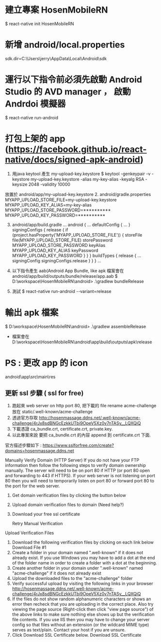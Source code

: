 # 建立專案 HosenMobileRN
$ react-native init HosenMobileRN

# 新增 android/local.properties
sdk.dir=C\:\\Users\\jerry\\AppData\\Local\\Android\\sdk

# 運行以下指令前必須先啟動 Android Studio 的 AVD manager ， 啟動 Andrdoi 模擬器 
$ react-native run-android

# 打包上架的 app (https://facebook.github.io/react-native/docs/signed-apk-android)
1. 用java keytool 產生 my-upload-key.keystore
$ keytool -genkeypair -v -keystore my-upload-key.keystore -alias my-key-alias -keyalg RSA -keysize 2048 -validity 10000

  放置於 android/app/my-upload-key.keystore
2. android/gradle.properties
    MYAPP_UPLOAD_STORE_FILE=my-upload-key.keystore
    MYAPP_UPLOAD_KEY_ALIAS=my-key-alias
    MYAPP_UPLOAD_STORE_PASSWORD=**********
    MYAPP_UPLOAD_KEY_PASSWORD=**********

3. android/app/build.gradle
    ...
    android {
        ...
        defaultConfig { ... }
        signingConfigs {
            release {
                if (project.hasProperty('MYAPP_UPLOAD_STORE_FILE')) {
                    storeFile file(MYAPP_UPLOAD_STORE_FILE)
                    storePassword MYAPP_UPLOAD_STORE_PASSWORD
                    keyAlias MYAPP_UPLOAD_KEY_ALIAS
                    keyPassword MYAPP_UPLOAD_KEY_PASSWORD
                }
            }
        }
        buildTypes {
            release {
                ...
                signingConfig signingConfigs.release
            }
        }
    }
    ...
4. 以下指令產生 aab(Android App Bundle, like apk 檔案會在 android/app/build/outputs/bundle/release/app.aab
$ D:\workspace\HosenMobileRN\android> .\gradlew bundleRelease

5. 測試 $ react-native run-android --variant=release

# 輸出 apk 檔案
$ D:\workspace\HosenMobileRN\android> .\gradlew assembleRelease

  - 檔案會在
 D:\workspace\HosenMobileRN\android\app\build\outputs\apk\release

# PS : 更改 app 的 icon 
android\app\src\main\res


更新 ssl 步驟 ( ssl for free)
------------------------------------------------------
1. 跑起來 web server on http port 80, 把下載的 file rename acme-challenge 放在 static/.well-known/acme-challenge
2. 透過官方存取  http://hosenmassage.ddns.net/.well-known/acme-challenge/4rJx8sdBNGcEzkkUTbi9OpeV5Xz0v7nTASy__LQXQiQ 
3. 下載憑證 ca_bundle.crt, certificate.crt, private.key. 
4. 以此專案來說 要把 ca_bundle.crt 的內容 append 到 certificate.crt 下面. 

官方描述步驟如下 : 
https://www.sslforfree.com/create?domains=hosenmassage.ddns.net

Manually Verify Domain (HTTP Server)
If you do not have your FTP information then follow the following steps to verify domain ownership manually. The server will need to be on port 80 if HTTP (or port 80 open and forwarding to 443 if HTTPS). If your web server is not listening on port 80 then you will need to temporarily listen on port 80 or forward port 80 to the port for the web server.

1. Get domain verification files by clicking the button below
2. Upload domain verification files to domain (Need help?)
3. Download your free ssl certificate

    Retry Manual Verification


Upload Verification Files
1. Download the following verification files by clicking on each link below
    Download File #1
2. Create a folder in your domain named ".well-known" if it does not already exist. If you use Windows you may have to add a dot at the end of the folder name in order to create a folder with a dot at the beginning.
3. Create another folder in your domain under ".well-known" named "acme-challenge" if it does not already exist
4. Upload the downloaded files to the "acme-challenge" folder
5. Verify successful upload by visiting the following links in your browser
    http://hosenmassage.ddns.net/.well-known/acme-challenge/4rJx8sdBNGcEzkkUTbi9OpeV5Xz0v7nTASy__LQXQiQ
6. If the files do not show random alphanumeric characters or shows an error then recheck that you are uploading in the correct place. Also try viewing the page source (Right-click then click "view page source") of the above links to make sure nothing else shows up but the verification file contents. If you use IIS then you may have to change your server config so that files without an extension (or the wildcard MIME type) serves as text/plain. Contact your host if you are unsure.
7. Click Download SSL Certificate below.
    Download SSL Certificate
